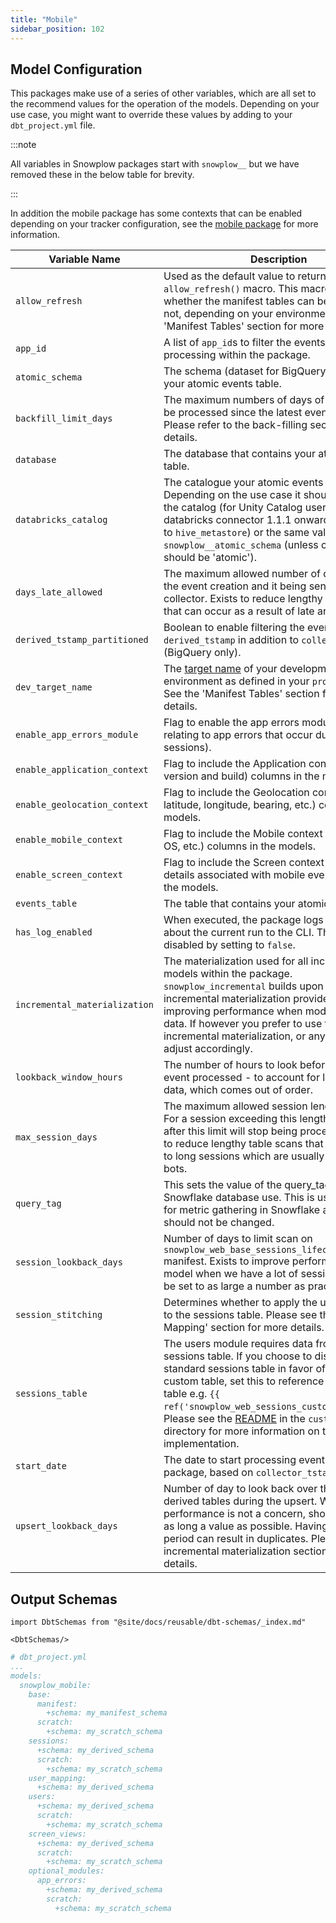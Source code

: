 ```yaml
---
title: "Mobile"
sidebar_position: 102
---
```

## Model Configuration

This packages make use of a series of other variables, which are all set to the recommend values for the operation of the models. Depending on your use case, you might want to override these values by adding to your `dbt_project.yml` file.

:::note

All variables in Snowplow packages start with `snowplow__` but we have removed these in the below table for brevity.

:::

In addition the mobile package has some contexts that can be enabled depending on your tracker configuration, see the [mobile package](/docs/modeling-your-data/modeling-your-data-with-dbt/dbt-models/dbt-mobile-data-model/index.md) for more information.

| Variable Name                 | Description                                                                                                                                                                                                                                                                                                                                                                                                                          | Default                                   |
| ----------------------------- | ------------------------------------------------------------------------------------------------------------------------------------------------------------------------------------------------------------------------------------------------------------------------------------------------------------------------------------------------------------------------------------------------------------------------------------ | ----------------------------------------- |
| `allow_refresh`               | Used as the default value to return from the `allow_refresh()` macro. This macro determines whether the manifest tables can be refreshed or not, depending on your environment. See the 'Manifest Tables' section for more details.                                                                                                                                                                                                  | `false`                                   |
| `app_id`                      | A list of `app_id`s to filter the events table on for processing within the package.                                                                                                                                                                                                                                                                                                                                                 | `[ ]` (no filter applied)                 |
| `atomic_schema`               | The schema (dataset for BigQuery) that contains your atomic events table.                                                                                                                                                                                                                                                                                                                                                            | `atomic`                                  |
| `backfill_limit_days`         | The maximum numbers of days of new data to be processed since the latest event processed. Please refer to the back-filling section for more details.                                                                                                                                                                                                                                                                                 | 30                                        |
| `database`                    | The database that contains your atomic events table.                                                                                                                                                                                                                                                                                                                                                                                 | `target.database`                         |
| `databricks_catalog`          | The catalogue your atomic events table is in. Depending on the use case it should either be the catalog (for Unity Catalog users from databricks connector 1.1.1 onwards, defaulted to `hive_metastore`) or the same value as your `snowplow__atomic_schema` (unless changed it should be 'atomic').                                                                                                                                 |                                           |
| `days_late_allowed`           | The maximum allowed number of days between the event creation and it being sent to the collector. Exists to reduce lengthy table scans that can occur as a result of late arriving data.                                                                                                                                                                                                                                             | 3                                         |
| `derived_tstamp_partitioned`  | Boolean to enable filtering the events table on `derived_tstamp` in addition to `collector_tstamp` (BigQuery only).                                                                                                                                                                                                                                                                                                                  | `true`                                    |
| `dev_target_name`             | The [target name](https://docs.getdbt.com/reference/profiles.yml) of your development environment as defined in your `profiles.yml` file. See the 'Manifest Tables' section for more details.                                                                                                                                                                                                                                        | `dev`                                     |
| `enable_app_errors_module`    | Flag to enable the app errors module (details relating to app errors that occur during sessions).                                                                                                                                                                                                                                                                                                                                    | `false`                                   |
| `enable_application_context`  | Flag to include the Application context (app version and build) columns in the models.                                                                                                                                                                                                                                                                                                                                               | `false`                                   |
| `enable_geolocation_context`  | Flag to include the Geolocation context (device latitude, longitude, bearing, etc.) columns in the models.                                                                                                                                                                                                                                                                                                                           | `false`                                   |
| `enable_mobile_context`       | Flag to include the Mobile context (device type, OS, etc.) columns in the models.                                                                                                                                                                                                                                                                                                                                                    | `false`                                   |
| `enable_screen_context`       | Flag to include the Screen context (screen details associated with mobile event) columns in the models.                                                                                                                                                                                                                                                                                                                              | `false`                                   |
| `events_table`                | The table that contains your atomic events.                                                                                                                                                                                                                                                                                                                                                                                          | `events`                                  |
| `has_log_enabled`             | When executed, the package logs information about the current run to the CLI. This can be disabled by setting to `false`.                                                                                                                                                                                                                                                                                                            | `true`                                    |
| `incremental_materialization` | The materialization used for all incremental models within the package. `snowplow_incremental` builds upon the default incremental materialization provided by dbt, improving performance when modeling event data. If however you prefer to use the native dbt incremental materialization, or any other, then adjust accordingly.                                                                                                  | `snowplow_incremental`                    |
| `lookback_window_hours`       | The number of hours to look before the latest event processed - to account for late arriving data, which comes out of order.                                                                                                                                                                                                                                                                                                         | 6                                         |
| `max_session_days`            | The maximum allowed session length in days. For a session exceeding this length, all events after this limit will stop being processed. Exists to reduce lengthy table scans that can occur due to long sessions which are usually a result of bots.                                                                                                                                                                                 | 3                                         |
| `query_tag`                   | This sets the value of the query_tag for Snowflake database use. This is used internally for metric gathering in Snowflake and its value should not be changed.                                                                                                                                                                                                                                                                      | `snowplow_dbt`                            |
| `session_lookback_days`       | Number of days to limit scan on `snowplow_web_base_sessions_lifecycle_manifest` manifest. Exists to improve performance of model when we have a lot of sessions. Should be set to as large a number as practical.                                                                                                                                                                                                                    | 730                                       |
| `session_stitching`           | Determines whether to apply the user mapping to the sessions table. Please see the 'User Mapping' section for more details.                                                                                                                                                                                                                                                                                                          | `True`                                    |
| `sessions_table`              | The users module requires data from the derived sessions table. If you choose to disable the standard sessions table in favor of your own custom table, set this to reference your new table e.g. `{{ ref('snowplow_web_sessions_custom') }}`. Please see the [README](https://github.com/snowplow/dbt-snowplow-web/tree/main/custom_example) in the `custom_example` directory for more information on this sort of implementation. | `{{ ref( 'snowplow_mobile_sessions' ) }}` |
| `start_date`                  | The date to start processing events from in the package, based on `collector_tstamp`.                                                                                                                                                                                                                                                                                                                                                | '2020-01-01'                              |
| `upsert_lookback_days`        | Number of day to look back over the incremental derived tables during the upsert. Where performance is not a concern, should be set to as long a value as possible. Having too short a period can result in duplicates. Please see the incremental materialization section for more details.                                                                                                                                         | 30                                        |

## Output Schemas
```mdx-code-block
import DbtSchemas from "@site/docs/reusable/dbt-schemas/_index.md"

<DbtSchemas/>
```

```yml
# dbt_project.yml
...
models:
  snowplow_mobile:
    base:
      manifest:
        +schema: my_manifest_schema
      scratch:
        +schema: my_scratch_schema
    sessions:
      +schema: my_derived_schema
      scratch:
        +schema: my_scratch_schema
    user_mapping:
      +schema: my_derived_schema
    users:
      +schema: my_derived_schema
      scratch:
        +schema: my_scratch_schema
    screen_views:
      +schema: my_derived_schema
      scratch:
        +schema: my_scratch_schema
    optional_modules:
      app_errors:
        +schema: my_derived_schema
        scratch:
          +schema: my_scratch_schema
```
